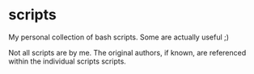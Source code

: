 # scripts
My personal collection of bash scripts. Some are actually useful ;)

Not all scripts are by me. The original authors, if known, are
referenced within the individual scripts scripts. 
